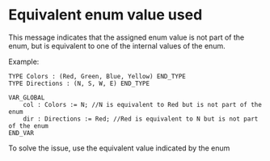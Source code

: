 # Equivalent enum value used

This message indicates that the assigned enum value is not part of the enum,
but is equivalent to one of the internal values of the enum.

Example:
```iecst
TYPE Colors : (Red, Green, Blue, Yellow) END_TYPE
TYPE Directions : (N, S, W, E) END_TYPE

VAR_GLOBAL
    col : Colors := N; //N is equivalent to Red but is not part of the enum
    dir : Directions := Red; //Red is equivalent to N but is not part of the enum
END_VAR
```

To solve the issue, use the equivalent value indicated by the enum

